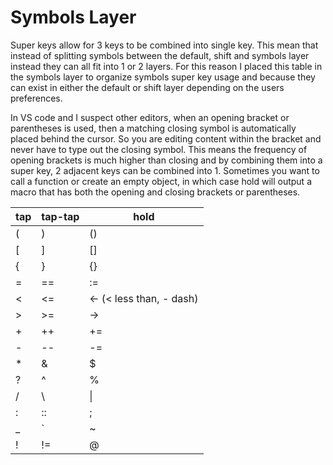 # Symbols Layer



Super keys allow for 3 keys to be combined into single key. This mean that instead of splitting symbols between the default, shift and symbols layer instead they can all fit into 1 or 2 layers. For this reason I placed this table in the symbols layer to organize symbols super key usage and because they can exist in either the default or shift layer depending on the users preferences.

In VS code and I suspect other editors, when an opening bracket or parentheses is used, then a matching closing symbol is automatically placed behind the cursor. So you are editing content within the bracket and never have to type out the closing symbol. This means the frequency of opening brackets is much higher than closing and by combining them into a super key, 2 adjacent keys can be combined into 1. Sometimes you want to call a function or create an empty object, in which case hold will output a macro that has both the opening and closing brackets or parentheses.

| tap | tap-tap | hold                     |
| --- | ------- | ------------------------ |
| (   | )       | ()                       |
| \[  | ]       | \[]                      |
| {   | }       | {}                       |
| =   | ==      | :=                       |
| <   | <=      | <- (< less than, - dash) |
| >   | >=      | ->                       |
| +   | ++      | +=                       |
| -   | --      | -=                       |
| \*  | &       | $                        |
| ?   | ^       | %                        |
| /   | \\      | \|                       |
| :   | ::      | ;                        |
| \_  | \`      | \~                       |
| !   | !=      | @                        |

